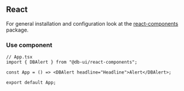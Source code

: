 ## React

For general installation and configuration look at the [react-components](https://www.npmjs.com/package/@db-ui/react-components) package.

### Use component

```tsx App.tsx
// App.tsx
import { DBAlert } from "@db-ui/react-components";

const App = () => <DBAlert headline="Headline">Alert</DBAlert>;

export default App;
```
